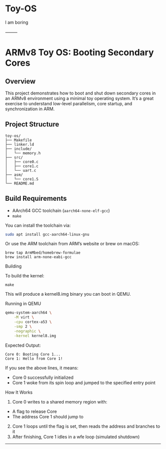 # Toy-OS
I am boring

⸻


# ARMv8 Toy OS: Booting Secondary Cores

## Overview

This project demonstrates how to boot and shut down secondary cores in an ARMv8 environment using a minimal toy operating system. It’s a great exercise to understand low-level parallelism, core startup, and synchronization in ARM.

## Project Structure
```
toy-os/
├── Makefile
├── linker.ld
├── include/
│   └── memory.h
├── src/
│   ├── core0.c
│   ├── core1.c
│   └── uart.c
├── asm/
│   └── core1.S
└── README.md
```
## Build Requirements

- AArch64 GCC toolchain (`aarch64-none-elf-gcc`)
- `make`

You can install the toolchain via:

```bash
sudo apt install gcc-aarch64-linux-gnu
```
Or use the ARM toolchain from ARM’s website or brew on macOS:
```
brew tap ArmMbed/homebrew-formulae
brew install arm-none-eabi-gcc
```
Building

To build the kernel:
```
make
```
This will produce a kernel8.img binary you can boot in QEMU.

Running in QEMU
```bash
qemu-system-aarch64 \
    -M virt \
    -cpu cortex-a53 \
    -smp 2 \
    -nographic \
    -kernel kernel8.img
```
Expected Output:
```
Core 0: Booting Core 1...
Core 1: Hello from Core 1!
```
If you see the above lines, it means:  
- Core 0 successfully initialized
- Core 1 woke from its spin loop and jumped to the specified entry point
  
How It Works
1) Core 0 writes to a shared memory region with:
- A flag to release Core
- The address Core 1 should jump to
2) Core 1 loops until the flag is set, then reads the address and branches to it
3) After finishing, Core 1 idles in a wfe loop (simulated shutdown)

---

